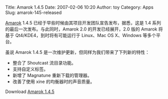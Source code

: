 Title: Amarok 1.4.5
Date: 2007-02-06 10:20
Author: toy
Category: Apps
Slug: amarok-145-released

[Amarok](http://amarok.kde.org/) 1.4.5
已经于早些时候由其项目开发团队宣告发布，据悉，这是 1.4
系列的最后一次发布。与此同时，Amarok 2.0 的开发已经展开，2.0 版的 Amarok
将基于 Qt4/KDE4，到时将有可能运行于 Linux、Mac OS X、Windows
等多个平台。

虽说 Amarok 1.4.5 是一次维护更新，但同样为我们带来了下列新的特性：

-   整合了 Shoutcast 流目录功能。
-   支持自定义标签。
-   新增了 Magnatune 重新下载的管理器。
-   改善了使用 xine 的均衡器时的声音质量。

Download [Amarok 1.4.5](http://amarok.kde.org/wiki/Download)

